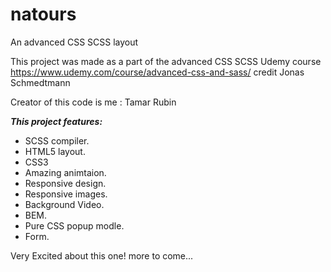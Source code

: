 # natours

An advanced CSS SCSS layout

This project was made as a part of the advanced CSS SCSS Udemy course https://www.udemy.com/course/advanced-css-and-sass/ credit Jonas Schmedtmann

Creator of this code is me : Tamar Rubin

**_This project features:_**

- SCSS compiler.
- HTML5 layout.
- CSS3
- Amazing animtaion.
- Responsive design.
- Responsive images.
- Background Video.
- BEM.
- Pure CSS popup modle.
- Form.

Very Excited about this one! more to come...
